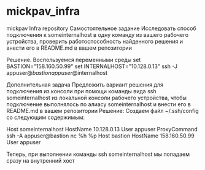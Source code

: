# mickpav_infra
mickpav Infra repository
Самостоятельное задание
Исследовать способ подключения к someinternalhost в одну команду из вашего рабочего устройства, проверить работоспособность найденного решения и внести его в README.md в вашем репозитории

Решение.
Воспользуемся переменными среды
set BASTION="158.160.50.99"
set INTERNALHOST="10.128.0.13"
ssh -J appuser@$bastion appuser@$internalhost

Дополнительная задача
Предложить вариант решения для подключения из консоли при помощи команды вида ssh someinternalhost из локальной консоли рабочего устройства,
чтобы подключение выполнялось по алиасу someinternalhost и внести его в README.md в вашем репозитории
Решение:
Создаем файл ~/.ssh/config со следующим содержимым:

Host someinternalhost
HostName 10.128.0.13
User appuser
ProxyCommand ssh -A appuser@bastion nc %h %p
Host bastion
HostName 158.160.50.99
User appuser


Теперь, при выполнении команды ssh someinternalhost мы попадаем сразу на внутренний хост

